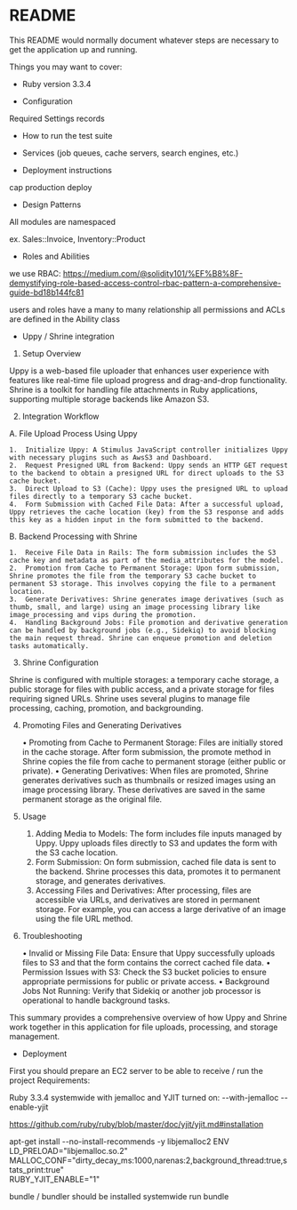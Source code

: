 # README

This README would normally document whatever steps are necessary to get the
application up and running.

Things you may want to cover:

* Ruby version
3.3.4

* Configuration

Required Settings records

* How to run the test suite

* Services (job queues, cache servers, search engines, etc.)

* Deployment instructions

cap production deploy

* Design Patterns

All modules are namespaced

ex. Sales::Invoice, Inventory::Product

* Roles and Abilities

we use RBAC: https://medium.com/@solidity101/%EF%B8%8F-demystifying-role-based-access-control-rbac-pattern-a-comprehensive-guide-bd18b144fc81

users and roles have a many to many relationship
all permissions and ACLs are defined in the Ability class

* Uppy / Shrine integration

1. Setup Overview

Uppy is a web-based file uploader that enhances user experience with features like real-time file upload progress and drag-and-drop functionality. Shrine is a toolkit for handling file attachments in Ruby applications, supporting multiple storage backends like Amazon S3.

2. Integration Workflow

A. File Upload Process Using Uppy

	1.	Initialize Uppy: A Stimulus JavaScript controller initializes Uppy with necessary plugins such as AwsS3 and Dashboard.
	2.	Request Presigned URL from Backend: Uppy sends an HTTP GET request to the backend to obtain a presigned URL for direct uploads to the S3 cache bucket.
	3.	Direct Upload to S3 (Cache): Uppy uses the presigned URL to upload files directly to a temporary S3 cache bucket.
	4.	Form Submission with Cached File Data: After a successful upload, Uppy retrieves the cache location (key) from the S3 response and adds this key as a hidden input in the form submitted to the backend.

B. Backend Processing with Shrine

	1.	Receive File Data in Rails: The form submission includes the S3 cache key and metadata as part of the media_attributes for the model.
	2.	Promotion from Cache to Permanent Storage: Upon form submission, Shrine promotes the file from the temporary S3 cache bucket to permanent S3 storage. This involves copying the file to a permanent location.
	3.	Generate Derivatives: Shrine generates image derivatives (such as thumb, small, and large) using an image processing library like image_processing and vips during the promotion.
	4.	Handling Background Jobs: File promotion and derivative generation can be handled by background jobs (e.g., Sidekiq) to avoid blocking the main request thread. Shrine can enqueue promotion and deletion tasks automatically.

3. Shrine Configuration

Shrine is configured with multiple storages: a temporary cache storage, a public storage for files with public access, and a private storage for files requiring signed URLs. Shrine uses several plugins to manage file processing, caching, promotion, and backgrounding.

4. Promoting Files and Generating Derivatives

	•	Promoting from Cache to Permanent Storage: Files are initially stored in the cache storage. After form submission, the promote method in Shrine copies the file from cache to permanent storage (either public or private).
	•	Generating Derivatives: When files are promoted, Shrine generates derivatives such as thumbnails or resized images using an image processing library. These derivatives are saved in the same permanent storage as the original file.

5. Usage

	1.	Adding Media to Models: The form includes file inputs managed by Uppy. Uppy uploads files directly to S3 and updates the form with the S3 cache location.
	2.	Form Submission: On form submission, cached file data is sent to the backend. Shrine processes this data, promotes it to permanent storage, and generates derivatives.
	3.	Accessing Files and Derivatives: After processing, files are accessible via URLs, and derivatives are stored in permanent storage. For example, you can access a large derivative of an image using the file URL method.

6. Troubleshooting

	•	Invalid or Missing File Data: Ensure that Uppy successfully uploads files to S3 and that the form contains the correct cached file data.
	•	Permission Issues with S3: Check the S3 bucket policies to ensure appropriate permissions for public or private access.
	•	Background Jobs Not Running: Verify that Sidekiq or another job processor is operational to handle background tasks.

This summary provides a comprehensive overview of how Uppy and Shrine work together in this application for file uploads, processing, and storage management.

* Deployment

First you should prepare an EC2 server to be able to receive / run the project
Requirements:

Ruby 3.3.4 systemwide with jemalloc and YJIT turned on: --with-jemalloc --enable-yjit

https://github.com/ruby/ruby/blob/master/doc/yjit/yjit.md#installation

apt-get install --no-install-recommends -y libjemalloc2
ENV LD_PRELOAD="libjemalloc.so.2" \
    MALLOC_CONF="dirty_decay_ms:1000,narenas:2,background_thread:true,stats_print:true" \
    RUBY_YJIT_ENABLE="1"

bundle / bundler should be installed systemwide
run bundle





